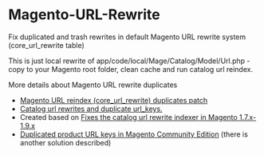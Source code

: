 # Magento-URL-Rewrite
Fix duplicated and trash rewrites in default Magento URL rewrite system (core_url_rewrite table)

This is just local rewrite of app/code/local/Mage/Catalog/Model/Url.php - copy to your Magento root folder, clean cache and run catalog url reindex. 

More details about Magento URL rewrite duplicates
- <a href="http://firebearstudio.com/blog/magento-url-reindex-core_url_rewrite-duplicates-patch.html">Magento URL reindex (core_url_rewrite) duplicates patch</a>
- <a href="https://github.com/magento/bugathon_march_2013/issues/265">Catalog url rewrites and duplicate url_keys.</a>
- Created based on <a href="https://gist.github.com/edannenberg/5310008">Fixes the catalog url rewrite indexer in Magento 1.7.x-1.9.x</a>
- <a href="http://www.atwix.com/magento/duplicated-product-url-keys-in-community-edition/">Duplicated product URL keys in Magento Community Edition</a> (there is another solution described)
